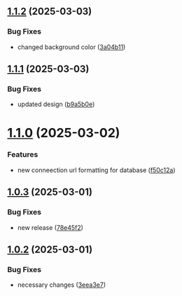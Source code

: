 ## [1.1.2](https://github.com/ccrawford4/devops-midterm-source/compare/v1.1.1...v1.1.2) (2025-03-03)


### Bug Fixes

* changed background color ([3a04b11](https://github.com/ccrawford4/devops-midterm-source/commit/3a04b11248a84f13681c3eec87824a9ffd5ce863))

## [1.1.1](https://github.com/ccrawford4/devops-midterm-source/compare/v1.1.0...v1.1.1) (2025-03-03)


### Bug Fixes

* updated design ([b9a5b0e](https://github.com/ccrawford4/devops-midterm-source/commit/b9a5b0e7619e8ea0ce234e0a9624a0fc3889d7b3))

# [1.1.0](https://github.com/ccrawford4/devops-midterm-source/compare/v1.0.3...v1.1.0) (2025-03-02)


### Features

* new conneection url formatting for database ([f50c12a](https://github.com/ccrawford4/devops-midterm-source/commit/f50c12a54e63ae5b3bb850ae51f3a00fa776e5c0))

## [1.0.3](https://github.com/ccrawford4/devops-midterm-source/compare/v1.0.2...v1.0.3) (2025-03-01)


### Bug Fixes

* new release ([78e45f2](https://github.com/ccrawford4/devops-midterm-source/commit/78e45f24dab25a94fe095e6103f6ef9d04b14dc5))

## [1.0.2](https://github.com/ccrawford4/devops-midterm-source/compare/v1.0.1...v1.0.2) (2025-03-01)


### Bug Fixes

* necessary changes ([3eea3e7](https://github.com/ccrawford4/devops-midterm-source/commit/3eea3e7b20445ae991124863bad3e377d9bb9fe7))
